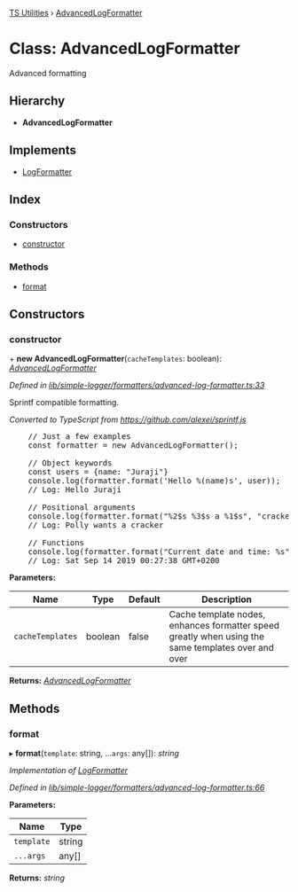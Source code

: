 [TS Utilities](../README.md) › [AdvancedLogFormatter](advancedlogformatter.md)

# Class: AdvancedLogFormatter


Advanced formatting

## Hierarchy

* **AdvancedLogFormatter**

## Implements

* [LogFormatter](../interfaces/logformatter.md)

## Index

### Constructors

* [constructor](advancedlogformatter.md#constructor)

### Methods

* [format](advancedlogformatter.md#format)

## Constructors

###  constructor

\+ **new AdvancedLogFormatter**(`cacheTemplates`: boolean): *[AdvancedLogFormatter](advancedlogformatter.md)*

*Defined in [lib/simple-logger/formatters/advanced-log-formatter.ts:33](https://github.com/Juraji/ts-utilities/blob/master/src/lib/simple-logger/formatters/advanced-log-formatter.ts#L33)*

Sprintf compatible formatting.

<i>Converted to TypeScript from https://github.com/alexei/sprintf.js</i>

<pre>
    // Just a few examples
    const formatter = new AdvancedLogFormatter();

    // Object keywords
    const users = {name: "Juraji"}
    console.log(formatter.format('Hello %(name)s', user));
    // Log: Hello Juraji

    // Positional arguments
    console.log(formatter.format("%2$s %3$s a %1$s", "cracker", "Polly", "wants"));
    // Log: Polly wants a cracker

    // Functions
    console.log(formatter.format("Current date and time: %s", () => new Date().toString()));
    // Log: Sat Sep 14 2019 00:27:38 GMT+0200
</pre>

**Parameters:**

Name | Type | Default | Description |
------ | ------ | ------ | ------ |
`cacheTemplates` | boolean | false | Cache template nodes, enhances formatter speed greatly when using the same templates over and over  |

**Returns:** *[AdvancedLogFormatter](advancedlogformatter.md)*

## Methods

###  format

▸ **format**(`template`: string, ...`args`: any[]): *string*

*Implementation of [LogFormatter](../interfaces/logformatter.md)*

*Defined in [lib/simple-logger/formatters/advanced-log-formatter.ts:66](https://github.com/Juraji/ts-utilities/blob/master/src/lib/simple-logger/formatters/advanced-log-formatter.ts#L66)*

**Parameters:**

Name | Type |
------ | ------ |
`template` | string |
`...args` | any[] |

**Returns:** *string*